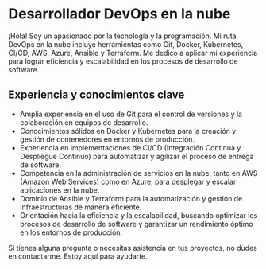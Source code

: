 # Desarrollador DevOps en la nube

¡Hola! Soy un apasionado por la tecnología y la programación. Mi ruta DevOps en la nube incluye herramientas como Git, Docker, Kubernetes, CI/CD, AWS, Azure, Ansible y Terraform. Me dedico a aplicar mi experiencia para lograr eficiencia y escalabilidad en los procesos de desarrollo de software.

## Experiencia y conocimientos clave

- Amplia experiencia en el uso de Git para el control de versiones y la colaboración en equipos de desarrollo.
- Conocimientos sólidos en Docker y Kubernetes para la creación y gestión de contenedores en entornos de producción.
- Experiencia en implementaciones de CI/CD (Integración Continua y Despliegue Continuo) para automatizar y agilizar el proceso de entrega de software.
- Competencia en la administración de servicios en la nube, tanto en AWS (Amazon Web Services) como en Azure, para desplegar y escalar aplicaciones en la nube.
- Dominio de Ansible y Terraform para la automatización y gestión de infraestructuras de manera eficiente.
- Orientación hacia la eficiencia y la escalabilidad, buscando optimizar los procesos de desarrollo de software y garantizar un rendimiento óptimo en los entornos de producción.

Si tienes alguna pregunta o necesitas asistencia en tus proyectos, no dudes en contactarme. Estoy aquí para ayudarte.

